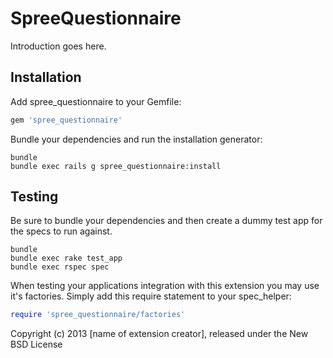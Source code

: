 SpreeQuestionnaire
==================

Introduction goes here.

Installation
------------

Add spree_questionnaire to your Gemfile:

```ruby
gem 'spree_questionnaire'
```

Bundle your dependencies and run the installation generator:

```shell
bundle
bundle exec rails g spree_questionnaire:install
```

Testing
-------

Be sure to bundle your dependencies and then create a dummy test app for the specs to run against.

```shell
bundle
bundle exec rake test_app
bundle exec rspec spec
```

When testing your applications integration with this extension you may use it's factories.
Simply add this require statement to your spec_helper:

```ruby
require 'spree_questionnaire/factories'
```

Copyright (c) 2013 [name of extension creator], released under the New BSD License
